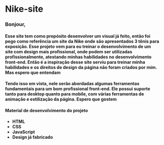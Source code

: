  # Nike-site

<h3>Bonjour,</h3>
<h4>
Esse site tem como propósito desenvolver um visual já feito, então foi pego como referência um site da Nike onde são apresentados 3 tênis para exposição. Esse projeto vem para eu treinar o desenvolvimento de um site com design mais profissional, onde podem ser utilizadas profissionalmente, atestando minhas habilidades no desenvolvimento front-end. Então é a inspiração desse site serviu para treinar minha habilidades e os direitos de design da página não foram criados por mim. Mas espero que entendam
</h4>
<h4>
Tendo isso em vista, nele serão abordadas algumas ferramentas fundamentais para um bom profissional front-end. Ele possui suporte tanto para desktop quanto para mobile, com várias ferramentas de animação e estilização da página. Espero que gostem
</h4>
<p>  </p>
<h4> Material de desenvolvimento do projeto </h4>
<h4>
 <ul>
  <li>HTML</li>
  <li>CSS</li>
  <li>JavaScript</li>
  <li>Design já fabricado</li>
 </ul>
</h4>
